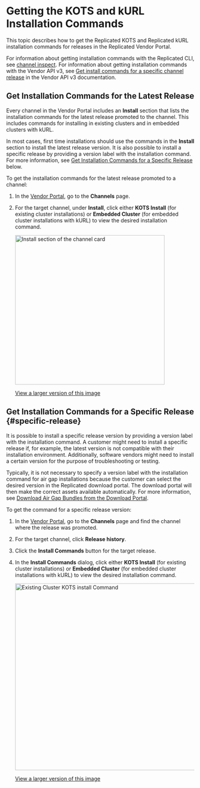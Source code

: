 # Getting the KOTS and kURL Installation Commands

This topic describes how to get the Replicated KOTS and Replicated kURL installation commands for releases in the Replicated Vendor Portal.

For information about getting installation commands with the Replicated CLI, see [channel inspect](/reference/replicated-cli-channel-inspect). For information about getting installation commands with the Vendor API v3, see [Get install commands for a specific channel release](https://replicated-vendor-api.readme.io/reference/getchannelreleaseinstallcommands) in the Vendor API v3 documentation.

## Get Installation Commands for the Latest Release

Every channel in the Vendor Portal includes an **Install** section that lists the installation commands for the latest release promoted to the channel. This includes commands for installing in existing clusters and in embedded clusters with kURL.

In most cases, first time installations should use the commands in the **Install** section to install the latest release version. It is also possible to install a specific release by providing a version label with the installation command. For more information, see [Get Installation Commands for a Specific Release](#specific-release) below.

To get the installation commands for the latest release promoted to a channel:

1. In the [Vendor Portal](https://vendor.replicated.com), go to the **Channels** page.

1. For the target channel, under **Install**, click either **KOTS Install** (for existing cluster installations) or **Embedded Cluster** (for embedded cluster installations with kURL) to view the desired installation command.

    <img alt="Install section of the channel card" src="/images/channel-card-install.png" width="400px"/>

    [View a larger version of this image](/images/channel-card-install.png)
   
## Get Installation Commands for a Specific Release {#specific-release}

It is possible to install a specific release version by providing a version label with the installation command. A customer might need to install a specific release if, for example, the latest version is not compatible with their installation environment. Additionally, software vendors might need to install a certain version for the purpose of troubleshooting or testing.

Typically, it is not necessary to specify a version label with the installation command for air gap installations because the customer can select the desired version in the Replicated download portal. The download portal will then make the correct assets available automatically. For more information, see [Download Air Gap Bundles from the Download Portal](/vendor/releases-download-airgap-bundles#download-portal).

To get the command for a specific release version:

1. In the [Vendor Portal](https://vendor.replicated.com), go to the **Channels** page and find the channel where the release was promoted.

1. For the target channel, click **Release history**.

1. Click the **Install Commands** button for the target release.

1. In the **Install Commands** dialog, click either **KOTS Install** (for existing cluster installations) or **Embedded Cluster** (for embedded cluster installations with kURL) to view the desired installation command.

     <img alt="Existing Cluster KOTS install Command" src="/images/existing-cluster-command.png" width="500px"/>

     [View a larger version of this image](/images/existing-cluster-command.png)
